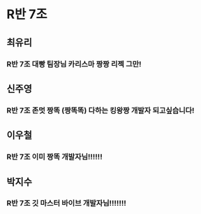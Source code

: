 # R반 7조

## 최유리
### R반 7조 대빵 팀장님 카리스마 짱짱 리젝 그만!

## 신주영
### R반 7조 존멋 짱똑 (짱똑똑) 다하는 킹왕짱 개발자 되고싶습니다!

## 이우철
### R반 7조 이미 짱똑 개발자님!!!!!!

## 박지수
### R반 7조 깃 마스터 바이브 개발자님!!!!!!!

